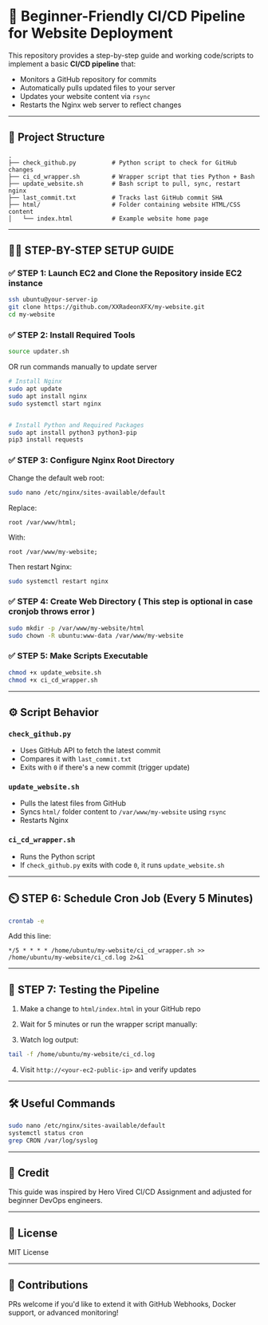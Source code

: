 # 🚀 Beginner-Friendly CI/CD Pipeline for Website Deployment

This repository provides a step-by-step guide and working code/scripts to implement a basic **CI/CD pipeline** that:

* Monitors a GitHub repository for commits
* Automatically pulls updated files to your server
* Updates your website content via `rsync`
* Restarts the Nginx web server to reflect changes

---

## 📁 Project Structure

```
.
├── check_github.py          # Python script to check for GitHub changes
├── ci_cd_wrapper.sh         # Wrapper script that ties Python + Bash
├── update_website.sh        # Bash script to pull, sync, restart nginx
├── last_commit.txt          # Tracks last GitHub commit SHA
├── html/                    # Folder containing website HTML/CSS content
│   └── index.html           # Example website home page
```

---

## 🧑‍💻 STEP-BY-STEP SETUP GUIDE

### ✅ STEP 1: Launch EC2 and Clone the Repository inside EC2 instance 

```bash
ssh ubuntu@your-server-ip
git clone https://github.com/XXRadeonXFX/my-website.git
cd my-website
```

### ✅ STEP 2: Install Required Tools

```bash
source updater.sh
```
 OR run commands manually to update server

```bash
# Install Nginx
sudo apt update
sudo apt install nginx
sudo systemctl start nginx


# Install Python and Required Packages
sudo apt install python3 python3-pip
pip3 install requests
```

### ✅ STEP 3: Configure Nginx Root Directory

Change the default web root:

```bash
sudo nano /etc/nginx/sites-available/default
```

Replace:

```nginx
root /var/www/html;
```

With:

```nginx
root /var/www/my-website;
```

Then restart Nginx:

```bash
sudo systemctl restart nginx
```

### ✅ STEP 4: Create Web Directory ( This step is optional in case cronjob throws error )

```bash
sudo mkdir -p /var/www/my-website/html
sudo chown -R ubuntu:www-data /var/www/my-website
```

### ✅ STEP 5: Make Scripts Executable

```bash
chmod +x update_website.sh
chmod +x ci_cd_wrapper.sh
```

---

## ⚙️ Script Behavior

### `check_github.py`

* Uses GitHub API to fetch the latest commit
* Compares it with `last_commit.txt`
* Exits with `0` if there's a new commit (trigger update)

### `update_website.sh`

* Pulls the latest files from GitHub
* Syncs `html/` folder content to `/var/www/my-website` using `rsync`
* Restarts Nginx

### `ci_cd_wrapper.sh`

* Runs the Python script
* If `check_github.py` exits with code `0`, it runs `update_website.sh`

---

## ⏲️ STEP 6: Schedule Cron Job (Every 5 Minutes)

```bash
crontab -e
```

Add this line:

```cron
*/5 * * * * /home/ubuntu/my-website/ci_cd_wrapper.sh >> /home/ubuntu/my-website/ci_cd.log 2>&1
```

---

## 🧪 STEP 7: Testing the Pipeline

1. Make a change to `html/index.html` in your GitHub repo
2. Wait for 5 minutes or run the wrapper script manually:

3. Watch log output:

```bash
tail -f /home/ubuntu/my-website/ci_cd.log
```

4. Visit `http://<your-ec2-public-ip>` and verify updates

---

## 🛠️ Useful Commands

```bash
sudo nano /etc/nginx/sites-available/default
systemctl status cron
grep CRON /var/log/syslog
```

---

## 🙌 Credit

This guide was inspired by Hero Vired CI/CD Assignment and adjusted for beginner DevOps engineers.

---

## 📎 License

MIT License

---

## 🤝 Contributions

PRs welcome if you'd like to extend it with GitHub Webhooks, Docker support, or advanced monitoring!
